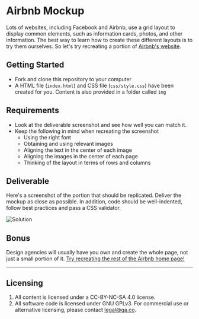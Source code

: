 # Airbnb Mockup

Lots of websites, including Facebook and Airbnb, use a grid layout to display
common elements, such as information cards, photos, and other information. The
best way to learn how to create these different layouts is to try them
ourselves. So let's try recreating a portion of
[Airbnb's website](https://www.airbnb.com/).

## Getting Started

- Fork and clone this repository to your computer
- A HTML file (`index.html`) and CSS file (`css/style.css`) have been created
  for you. Content is also provided in a folder called `img`

## Requirements

- Look at the deliverable screenshot and see how well you can match it.
- Keep the following in mind when recreating the screenshot
  - Using the right font
  - Obtaining and using relevant images
  - Aligning the text in the center of each image
  - Aligning the images in the center of each page
  - Thinking of the layout in terms of rows and columns

## Deliverable

Here's a screenshot of the portion that should be replicated. Deliver the mockup
as close as possible. In addition, code should be well-indented, follow best
practices and pass a CSS validator.

![Solution](solution.jpg)

## Bonus

Design agencies will usually have you own and create the whole page, not just a
small portion of it.
[Try recreating the rest of the Airbnb home page!](https://www.airbnb.com/)

---

## Licensing

1. All content is licensed under a CC-BY-NC-SA 4.0 license.
2. All software code is licensed under GNU GPLv3. For commercial use or
   alternative licensing, please contact legal@ga.co.
